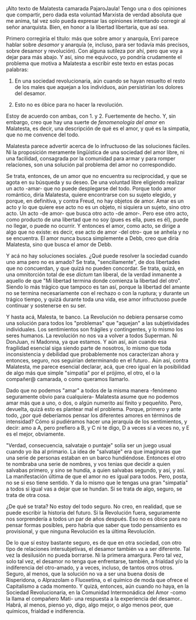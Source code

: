 ¡Alto texto de Malatesta camarada PajaroJaula! Tengo una o dos opiniones que compartir, pero dada esta voluntad Marxista de verdad absoluta que me anima, tal vez solo pueda expresar las opiniones intentando corregir al señor anarquista. Bien, en honor a la libertad libertaria, que así sea. 

Primero corregiría el título: más que sobre amor y anarquía, Enri parece hablar sobre _desamor_ y anarquía (e, incluso, para ser todavía más precisos, sobre desamor y revolución). Con alguna sutileza por ahí, pero que voy a dejar para más abajo. Y así, sino me equivoco, yo pondría crudamente el problema que motiva a Malatesta a escribir este texto en estas pocas palabras: 

1. En una sociedad revolucionaria, aún cuando se hayan resuelto el resto de los males que aquejan a los individuos, aún persistirían los dolores del desamor. 

2. Esto no es óbice para no hacer la revolución. 

Estoy de acuerdo con ambas, con 1. y 2. Fuertemente de hecho. Y, sin embargo, creo que hay una suerte de _fenomenología del amor_ en Malatesta, es decir, una descripción de qué es el amor, y qué es la simpatía, que no me convence del todo. 

Malatesta parece advertir acerca de lo infructuoso de las soluciones fáciles. Ni la proposición meramente lingüística de una sociedad del amor libre, ni una facilidad, consagrada por la comunidad para armar y para romper relaciones, son una solución pal problema del amor no correspondido. 

Se trata, entonces, de un amor que no encuentra su reciprocidad, y que se agota en su búsqueda y su deseo. De una voluntad libre eligiendo realizar un acto -amar- que no puede desplegarse del todo. Porque todo amor romántico, diría Malatesta, quiere encontrarse con su sujeto elegido, y porque, en definitiva, y contra Freud, no hay objetos de amor. Amar es un acto y lo que quiere ese acto no es un objeto, ni siquiera un sujeto, sino otro acto. Un acto -de amor- que busca otro acto -de amor-. Pero ese otro acto, como producto de una libertad que no soy (pues es ella, pues es él), puede no llegar, o puede no ocurrir. Y entonces el amor, como acto, se dirige a algo que no existe: es decir, ese acto de amor -del otro- que se anhela y no se encuentra. El amor nunca busca simplemente a Debb, creo que diría Malatesta, sino que busca el amor de Debb. 

Y acá no hay soluciones sociales. ¿Qué puede resolver la sociedad cuando uno ama pero no es amado? Se trata, "sencillamente", de dos libertades que no concuerdan, y que quizá no pueden concordar. Se trata, quizá, en una omnitorción total de ese _dictum_ tan liberal, de la verdad inmanente a aquello de que "Mi libertad termina donde comienza la libertad del otro". Siendo lo más trágico que tampoco es tan así, porque la libertad del amante no se termina necesariamente con el rechazo o con la ruptura; y durante un trágico tiempo, y quizá durante toda una vida, ese amor infructuoso puede continuar y sostenerse en su ser. 

Y hasta acá, Malesta, te banco. La Revolución no debiera pensarse como una solución para todos los "problemas" que "aquejan" a las subjetividades individuales. Los sentimientos son frágiles y contingentes, y lo mismo los seres humanos. La revolución no nos va a volver a todos Superman. Ni DonJuan, ni Madonna, ya que estamos. Y aún así, aún cuando esa fragilidad esencial siga siendo parte de nosotros, lo mismo que toda inconsistencia y debilidad que probablemente nos caracterizan ahora y entonces, seguro, nos seguirían determinando en el futuro.. Aún así, contra Malatesta, me parece esencial declarar, acá, que creo igual en la posibilidad de algo más que simple "simpatía" por el prójimo, el otro, el o la compañer@ camarada, o como queramos llamarlo. 

Dado que no podemos "amar" a todos de la misma manera -fenómeno seguramente obvio para cualquiera- Malatesta asume que no podemos amar más que a uno, o dos, o algún numerito así finito y pequeñito. Pero, devuelta, quizá esto es plantear mal el problema. Porque, primero y ante todo, ¿por qué deberíamos pensar los diferentes amores en términos de intensidad? Cómo si pudiéramos hacer una jerarquía de los sentimientos, y decir: amo a A, pero prefiero a B, y C ni te digo, D a veces sí a veces no, y E es el mejor, obviamente. 

"Verdad, consecuencia, salvataje o puntaje" solía ser un juego usual cuando yo iba al primario. La idea de "salvataje" era que imaginaras que una serie de personas estaban en un barco hundiéndose. Entonces el otro te nombraba una serie de nombres, y vos tenias que decidir a quien salvabas primero, y sino se hundía, a quien salvabas segundo, y así, y así. La manifestación última de que el amor no es igual para todos. Pero, posta, no se si eso tiene sentido. Y da lo mismo que le tengas una gran "simpatía" a todos si igual vas a dejar que se hundan. Si se trata de algo, seguro, se trata de otra cosa. 

¿De qué se trata? No estoy del todo seguro. No creo, en realidad, que se puede escribir la historia del futuro. Si la Revolución fuera, seguramente nos sorprendería a todos un par de años después. Eso no es óbice para no pensar formas posibles, pero habría que saber que todo pensamiento es provisional, y que ninguna Revolución es la última Revolución. 

De lo que sí estoy bastante seguro, es de que en otra sociedad, con otro tipo de relaciones intersubjetivas, el desamor también va a ser diferente. Tal vez la desilusión no pueda borrarse. Ni la primera amargura. Pero tal vez, solo tal vez, el desamor no tenga que enfrentarse, también, a frialdad y/o la indiferencia del otro-amado, y a veces, incluso, de tantos otros otros. Seguro, al menos, que la solución no va a ser una buena dosis de Risperidona, o Alprazolam o Fluoxetina, o el químico de moda que ofrece el Capitalismo a cada momento. Y quizá, entonces, aún cuando no haya, en la Sociedad Revolucionaria, en la Comunidad Intermonádica del Amor -como la llama el compañero Mati- una respuesta a la experiencia del desamor.. Habrá, al menos, pienso yo, digo, algo mejor, o algo menos peor, que químicos, frialdad e indiferencia. 
